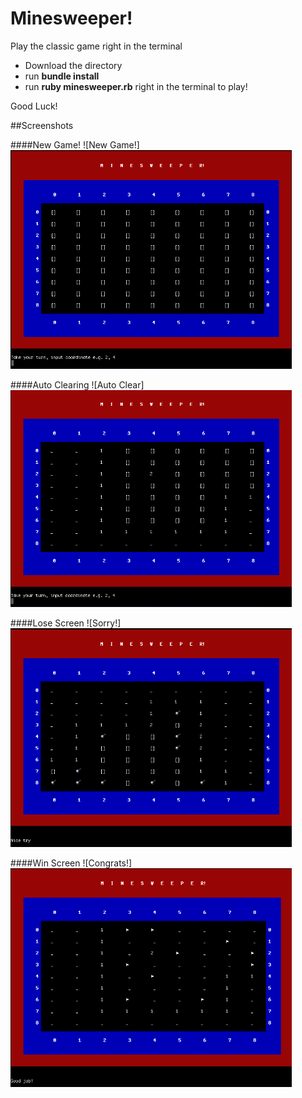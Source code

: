 # Minesweeper!
Play the classic game right in the terminal

+ Download the directory 
+ run **bundle install**
+ run **ruby minesweeper.rb** right in the terminal to play!

Good Luck!

##Screenshots

####New Game!
![New Game!]<img src=./minesweeper-screenshots/ms-new-game.png width=450 height=350 />

####Auto Clearing 
![Auto Clear]<img src=./minesweeper-screenshots/ms-auto-clear.png width=450 heigth=350 />

####Lose Screen
![Sorry!]<img src=./minesweeper-screenshots/ms-lose-screen.png width=450 height=350 />

####Win Screen
![Congrats!]<img src=./minesweeper-screenshots/ms-win-screen.png width=450 height=350 />